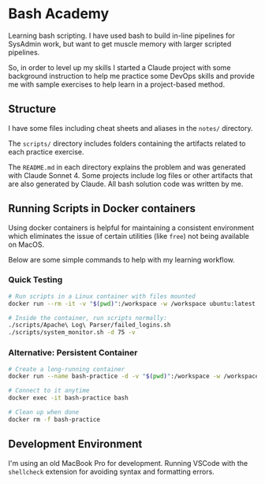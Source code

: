 # Bash Academy

Learning bash scripting. I have used bash to build in-line pipelines for SysAdmin work, but want to get muscle memory with larger scripted pipelines. 

So, in order to level up my skills I started a Claude project with some background instruction to help me practice some DevOps skills and provide me with sample exercises to help learn in a project-based method. 

## Structure

I have some files including cheat sheets and aliases in the `notes/` directory. 

The `scripts/` directory includes folders containing the artifacts related to each practice exercise. 

The `README.md` in each directory explains the problem and was generated with Claude Sonnet 4. Some projects include log files or other artifacts that are also generated by Claude. All bash solution code was written by me.

## Running Scripts in Docker containers

Using docker containers is helpful for maintaining a consistent environment which eliminates the issue of certain utilities (like `free`) not being available on MacOS.

Below are some simple commands to help with my learning workflow.

### Quick Testing
```bash
# Run scripts in a Linux container with files mounted
docker run --rm -it -v "$(pwd)":/workspace -w /workspace ubuntu:latest bash

# Inside the container, run scripts normally:
./scripts/Apache\ Log\ Parser/failed_logins.sh
./scripts/system_monitor.sh -d 75 -v
```

### Alternative: Persistent Container
```bash
# Create a long-running container
docker run --name bash-practice -d -v "$(pwd)":/workspace -w /workspace ubuntu:latest tail -f /dev/null

# Connect to it anytime
docker exec -it bash-practice bash

# Clean up when done
docker rm -f bash-practice
```

## Development Environment

I'm using an old MacBook Pro for development. Running VSCode with the `shellcheck` extension for avoiding syntax and formatting errors.